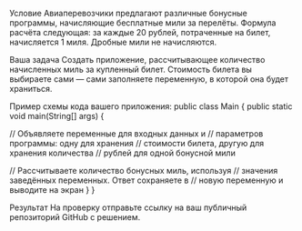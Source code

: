 Условие
Авиаперевозчики предлагают различные бонусные программы, начисляющие бесплатные мили за перелёты. Формула расчёта следующая: за каждые 20 рублей, потраченные на билет, начисляется 1 миля. Дробные мили не начисляются.

Ваша задача
Создать приложение, рассчитывающее количество начисленных миль за купленный билет. Стоимость билета вы выбираете сами — сами заполняете переменную, в которой она будет храниться.

Пример схемы кода вашего приложения: public class Main { public static void main(String[] args) {

// Объявляете переменные для входных данных и
// параметров программы: одну для хранения 
// стоимости билета, другую для хранения количества
// рублей для одной бонусной мили

// Рассчитываете количество бонусных миль, используя
// значения заведённых переменных. Ответ сохраняете в
// новую переменную и выводите на экран
} }

Результат
На проверку отправьте ссылку на ваш публичный репозиторий GitHub с решением.
